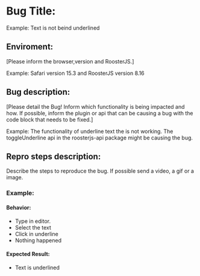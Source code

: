 # Bug Title:
Example: Text is not beind underlined

## Enviroment: 
[Please inform the browser,version and RoosterJS.] 

Example: Safari version 15.3 and RoosterJS version 8.16

## Bug description:
[Please detail the Bug! Inform which functionality is being impacted and how. If possible, inform the plugin or api that can be causing a bug with the code block that needs to be fixed.] 

Example: The functionality of underline text the is not working. The toggleUnderline api in the roosterjs-api package might be causing the bug. 

## Repro steps description:

Describe the steps to reproduce the bug. If possible send a video, a gif or a image.

### Example: 

#### Behavior:
 - Type in editor.
 - Select the text
 - Click in underline
 - Nothing happened

#### Expected Result:
- Text is underlined
 
